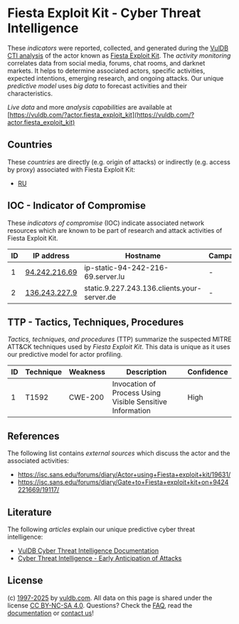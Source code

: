 # Fiesta Exploit Kit - Cyber Threat Intelligence

These _indicators_ were reported, collected, and generated during the [VulDB CTI analysis](https://vuldb.com/?kb.cti) of the actor known as [Fiesta Exploit Kit](https://vuldb.com/?actor.fiesta_exploit_kit). The _activity monitoring_ correlates data from social media, forums, chat rooms, and darknet markets. It helps to determine associated actors, specific activities, expected intentions, emerging research, and ongoing attacks. Our unique _predictive model_ uses _big data_ to forecast activities and their characteristics.

_Live data_ and more _analysis capabilities_ are available at [https://vuldb.com/?actor.fiesta_exploit_kit](https://vuldb.com/?actor.fiesta_exploit_kit)

## Countries

These _countries_ are directly (e.g. origin of attacks) or indirectly (e.g. access by proxy) associated with Fiesta Exploit Kit:

* [RU](https://vuldb.com/?country.ru)

## IOC - Indicator of Compromise

These _indicators of compromise_ (IOC) indicate associated network resources which are known to be part of research and attack activities of Fiesta Exploit Kit.

ID | IP address | Hostname | Campaign | Confidence
-- | ---------- | -------- | -------- | ----------
1 | [94.242.216.69](https://vuldb.com/?ip.94.242.216.69) | ip-static-94-242-216-69.server.lu | - | High
2 | [136.243.227.9](https://vuldb.com/?ip.136.243.227.9) | static.9.227.243.136.clients.your-server.de | - | High

## TTP - Tactics, Techniques, Procedures

_Tactics, techniques, and procedures_ (TTP) summarize the suspected MITRE ATT&CK techniques used by _Fiesta Exploit Kit_. This data is unique as it uses our predictive model for actor profiling.

ID | Technique | Weakness | Description | Confidence
-- | --------- | -------- | ----------- | ----------
1 | T1592 | CWE-200 | Invocation of Process Using Visible Sensitive Information | High

## References

The following list contains _external sources_ which discuss the actor and the associated activities:

* https://isc.sans.edu/forums/diary/Actor+using+Fiesta+exploit+kit/19631/
* https://isc.sans.edu/forums/diary/Gate+to+Fiesta+exploit+kit+on+9424221669/19117/

## Literature

The following _articles_ explain our unique predictive cyber threat intelligence:

* [VulDB Cyber Threat Intelligence Documentation](https://vuldb.com/?kb.cti)
* [Cyber Threat Intelligence - Early Anticipation of Attacks](https://www.scip.ch/en/?labs.20201022)

## License

(c) [1997-2025](https://vuldb.com/?kb.changelog) by [vuldb.com](https://vuldb.com/?kb.about). All data on this page is shared under the license [CC BY-NC-SA 4.0](https://creativecommons.org/licenses/by-nc-sa/4.0/). Questions? Check the [FAQ](https://vuldb.com/?kb.faq), read the [documentation](https://vuldb.com/?kb) or [contact us](https://vuldb.com/?contact)!
